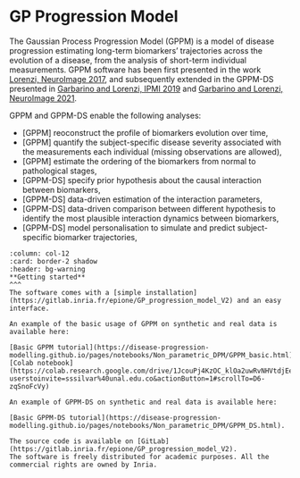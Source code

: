 # GP Progression Model

The Gaussian Process Progression Model (GPPM) is a model of disease progression estimating long-term biomarkers’ trajectories across the evolution of a disease, from the analysis of short-term individual measurements. 
GPPM software has been first presented in the work [Lorenzi, NeuroImage 2017](https://pubmed.ncbi.nlm.nih.gov/29079521/), and subsequently extended in the GPPM-DS presented in [Garbarino and Lorenzi, IPMI 2019](https://doi.org/10.1002/alz.12083) and [Garbarino and Lorenzi, NeuroImage 2021](https://www.sciencedirect.com/science/article/pii/S1053811921002573).

GPPM and GPPM-DS enable the following analyses: 

- [GPPM] reoconstruct the profile of biomarkers evolution over time, 
- [GPPM] quantify the subject-specific disease severity associated with the measurements each individual (missing observations are allowed),
- [GPPM] estimate the ordering of the biomarkers from normal to pathological stages,
- [GPPM-DS] specify prior hypothesis about the causal interaction between biomarkers,
- [GPPM-DS] data-driven estimation of the interaction parameters, 
- [GPPM-DS] data-driven comparison between different hypothesis to identify the most plausible interaction dynamics between biomarkers,
- [GPPM-DS] model personalisation to simulate and predict subject-specific biomarker trajectories,

````{panels}
:column: col-12
:card: border-2 shadow
:header: bg-warning
**Getting started**
^^^
The software comes with a [simple installation](https://gitlab.inria.fr/epione/GP_progression_model_V2) and an easy interface. 

An example of the basic usage of GPPM on synthetic and real data is available here:

[Basic GPPM tutorial](https://disease-progression-modelling.github.io/pages/notebooks/Non_parametric_DPM/GPPM_basic.html)
[Colab notebook](https://colab.research.google.com/drive/1JcouPj4KzOC_klOa2uwRvNHVtdjEensz?userstoinvite=sssilvar%40unal.edu.co&actionButton=1#scrollTo=D6-zqSnoFcVy)

An example of GPPM-DS on synthetic and real data is available here:

[Basic GPPM-DS tutorial](https://disease-progression-modelling.github.io/pages/notebooks/Non_parametric_DPM/GPPM_DS.html).  
````

```{note}
The source code is available on [GitLab](https://gitlab.inria.fr/epione/GP_progression_model_V2). 
The software is freely distributed for academic purposes. All the commercial rights are owned by Inria.
```



